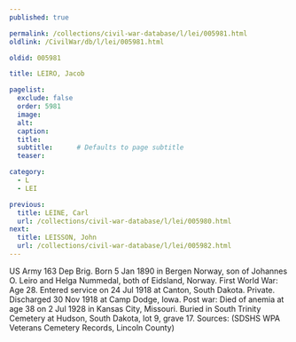 ```yaml
---
published: true

permalink: /collections/civil-war-database/l/lei/005981.html
oldlink: /CivilWar/db/l/lei/005981.html

oldid: 005981

title: LEIRO, Jacob

pagelist:
  exclude: false
  order: 5981
  image: 
  alt:
  caption:
  title:
  subtitle:      # Defaults to page subtitle
  teaser:

category: 
  - L 
  - LEI

previous:
  title: LEINE, Carl
  url: /collections/civil-war-database/l/lei/005980.html  
next:
  title: LEISSON, John
  url: /collections/civil-war-database/l/lei/005982.html   
---
```

US Army 163 Dep Brig. Born 5 Jan 1890 in Bergen Norway, son of Johannes O. Leiro and Helga Nummedal, both of Eidsland, Norway. First World War: Age 28. Entered service on 24 Jul 1918 at Canton, South Dakota. Private. Discharged 30 Nov 1918 at Camp Dodge, Iowa. Post war: Died of anemia at age 38 on 2 Jul 1928 in Kansas City, Missouri. Buried in South Trinity Cemetery at Hudson, South Dakota, lot 9, grave 17. Sources: (SDSHS WPA Veterans Cemetery Records, Lincoln County)